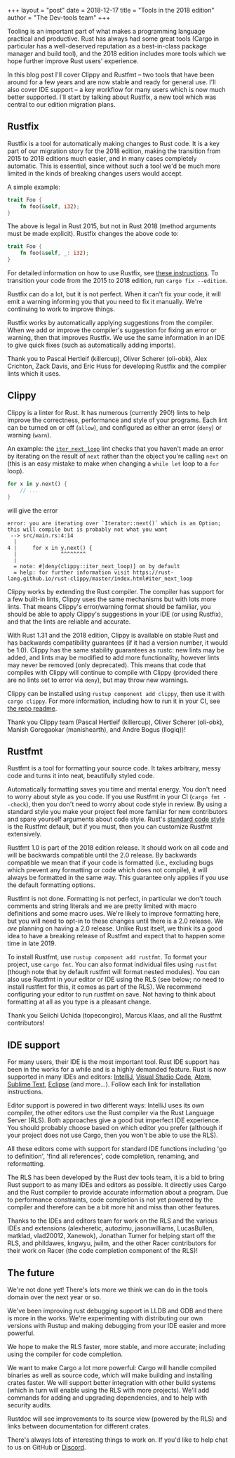 +++
layout = "post"
date = 2018-12-17
title = "Tools in the 2018 edition"
author = "The Dev-tools team"
+++

Tooling is an important part of what makes a programming language practical and
productive. Rust has always had some great tools (Cargo in particular has a
well-deserved reputation as a best-in-class package manager and build tool), and
the 2018 edition includes more tools which we hope further improve Rust users'
experience.

In this blog post I'll cover Clippy and Rustfmt – two tools that have been
around for a few years and are now stable and ready for general use. I'll also
cover IDE support – a key workflow for many users which is now much better
supported. I'll start by talking about Rustfix, a new tool which was central to
our edition migration plans.

## Rustfix

Rustfix is a tool for automatically making changes to Rust code. It is a key
part of our migration story for the 2018 edition, making the transition from
2015 to 2018 editions much easier, and in many cases completely automatic. This
is essential, since without such a tool we'd be much more limited in the kinds
of breaking changes users would accept.

A simple example:

```rust
trait Foo {
    fn foo(&self, i32);
}
```

The above is legal in Rust 2015, but not in Rust 2018 (method arguments must be
made explicit). Rustfix changes the above code to:

```rust
trait Foo {
    fn foo(&self, _: i32);
}
```

For detailed information on how to use Rustfix, see [these instructions](https://doc.rust-lang.org/stable/edition-guide/editions/transitioning-an-existing-project-to-a-new-edition.html).
To transition your code from the 2015 to 2018 edition, run `cargo fix --edition`.

Rustfix can do a lot, but it is not perfect. When it can't fix your code, it
will emit a warning informing you that you need to fix it manually. We're
continuing to work to improve things.

Rustfix works by automatically applying suggestions from the compiler. When we
add or improve the compiler's suggestion for fixing an error or warning, then
that improves Rustfix. We use the same information in an IDE to give quick fixes
(such as automatically adding imports).

Thank you to Pascal Hertleif (killercup), Oliver Scherer (oli-obk), Alex
Crichton, Zack Davis, and Eric Huss for developing Rustfix and the compiler
lints which it uses.


## Clippy

Clippy is a linter for Rust. It has numerous (currently 290!) lints to help
improve the correctness, performance and style of your programs. Each lint can
be turned on or off (`allow`), and configured as either an error (`deny`) or
warning (`warn`).

An example: the [`iter_next_loop`](https://rust-lang.github.io/rust-clippy/master/index.html#iter_next_loop)
lint checks that you haven't made an error by iterating on the result of `next`
rather than the object you're calling `next` on (this is an easy mistake to make
when changing a `while let` loop to a `for` loop).

```rust
for x in y.next() {
    // ...
}
```

will give the error

```
error: you are iterating over `Iterator::next()` which is an Option; this will compile but is probably not what you want
 --> src/main.rs:4:14
  |
4 |     for x in y.next() {
  |              ^^^^^^^^
  |
  = note: #[deny(clippy::iter_next_loop)] on by default
  = help: for further information visit https://rust-lang.github.io/rust-clippy/master/index.html#iter_next_loop
```

Clippy works by extending the Rust compiler. The compiler has support for a few
built-in lints, Clippy uses the same mechanisms but with lots more lints. That
means Clippy's error/warning format should be familiar, you should be able to
apply Clippy's suggestions in your IDE (or using Rustfix), and that the lints
are reliable and accurate.

With Rust 1.31 and the 2018 edition, Clippy is available on stable Rust and has
backwards compatibility guarantees (if it had a version number, it would be
1.0). Clippy has the same stability guarantees as rustc: new lints may be added,
and lints may be modified to add more functionality, however lints may never be
removed (only deprecated). This means that code that compiles with Clippy will
continue to compile with Clippy (provided there are no lints set to error via
`deny`), but may throw new warnings.

Clippy can be installed using `rustup component add clippy`, then use it with
`cargo clippy`. For more information, including how to run it in your CI, see
[the repo readme](https://github.com/rust-lang/rust-clippy/).

Thank you Clippy team (Pascal Hertleif (killercup), Oliver Scherer (oli-obk),
Manish Goregaokar (manishearth), and Andre Bogus (llogiq))!


## Rustfmt

Rustfmt is a tool for formatting your source code. It takes arbitrary, messy
code and turns it into neat, beautifully styled code.

Automatically formatting saves you time and mental energy. You don't need to
worry about style as you code. If you use Rustfmt in your CI (`cargo fmt
--check`), then you don't need to worry about code style in review. By using a
standard style you make your project feel more familiar for new contributors and
spare yourself arguments about code style. Rust's [standard code
style](https://github.com/rust-lang/rfcs/blob/master/style-guide/README.md) is
the Rustfmt default, but if you must, then you can customize Rustfmt
extensively.

Rustfmt 1.0 is part of the 2018 edition release. It should work on all code and
will be backwards compatible until the 2.0 release. By backwards compatible we
mean that if your code is formatted (i.e., excluding bugs which prevent any
formatting or code which does not compile), it will always be formatted in the
same way. This guarantee only applies if you use the default formatting options.

Rustfmt is not done. Formatting is not perfect, in particular we don't touch
comments and string literals and we are pretty limited with macro definitions
and some macro uses. We're likely to improve formatting here, but you will need
to opt-in to these changes until there is a 2.0 release. We *are* planning on
having a 2.0 release. Unlike Rust itself, we think its a good idea to have a
breaking release of Rustfmt and expect that to happen some time in late 2019.

To install Rustfmt, use `rustup component add rustfmt`. To format your project,
use `cargo fmt`. You can also format individual files using `rustfmt` (though
note that by default rustfmt will format nested modules). You can also use
Rustfmt in your editor or IDE using the RLS (see below; no need to install
rustfmt for this, it comes as part of the RLS). We recommend configuring your
editor to run rustfmt on save. Not having to think about formatting at all as
you type is a pleasant change.

Thank you Seiichi Uchida (topecongiro), Marcus Klaas, and all the Rustfmt
contributors!

## IDE support

For many users, their IDE is the most important tool. Rust IDE support has been
in the works for a while and is a highly demanded feature. Rust is now supported
in many IDEs and editors:
[IntelliJ](https://plugins.jetbrains.com/plugin/8182-rust), [Visual Studio
Code](https://marketplace.visualstudio.com/items?itemName=rust-lang.rust),
[Atom](https://github.com/rust-lang-nursery/atom-ide-rust), [Sublime
Text](https://github.com/rust-lang/rust-enhanced),
[Eclipse](https://www.eclipse.org/downloads/packages/release/photon/r/eclipse-ide-rust-developers-includes-incubating-components)
 (and more...). Follow each link for installation instructions.

Editor support is powered in two different ways: IntelliJ uses its own compiler,
the other editors use the Rust compiler via the Rust Language Server (RLS). Both
approaches give a good but imperfect IDE experience. You should probably choose
based on which editor you prefer (although if your project does not use Cargo,
then you won't be able to use the RLS).

All these editors come with support for standard IDE functions including 'go to
definition', 'find all references', code completion, renaming, and reformatting.

The RLS has been developed by the Rust dev tools team, it is a bid to bring Rust
support to as many IDEs and editors as possible. It directly uses Cargo and the
Rust compiler to provide accurate information about a program. Due to
performance constraints, code completion is not yet powered by the compiler and
therefore can be a bit more hit and miss than other features.

Thanks to the IDEs and editors team for work on the RLS and the various IDEs and
extensions (alexheretic, autozimu, jasonwilliams, LucasBullen, matklad,
vlad20012, Xanewok), Jonathan Turner for helping start off the RLS, and
phildawes, kngwyu, jwilm, and the other Racer contributors for their work on
Racer (the code completion component of the RLS)!

## The future

We're not done yet! There's lots more we think we can do in the tools domain
over the next year or so.

We've been improving rust debugging support in LLDB and GDB and there is more in
the works. We're experimenting with distributing our own versions with Rustup
and making debugging from your IDE easier and more powerful.

We hope to make the RLS faster, more stable, and more accurate; including using
the compiler for code completion.

We want to make Cargo a lot more powerful: Cargo will handle compiled binaries
as well as source code, which will make building and installing crates faster.
We will support better integration with other build systems (which in turn will
enable using the RLS with more projects). We'll add commands for adding and
upgrading dependencies, and to help with security audits.

Rustdoc will see improvements to its source view (powered by the RLS) and links
between documentation for different crates.

There's always lots of interesting things to work on. If you'd like to help chat
to us on GitHub or [Discord](https://discordapp.com/invite/rust-lang).
